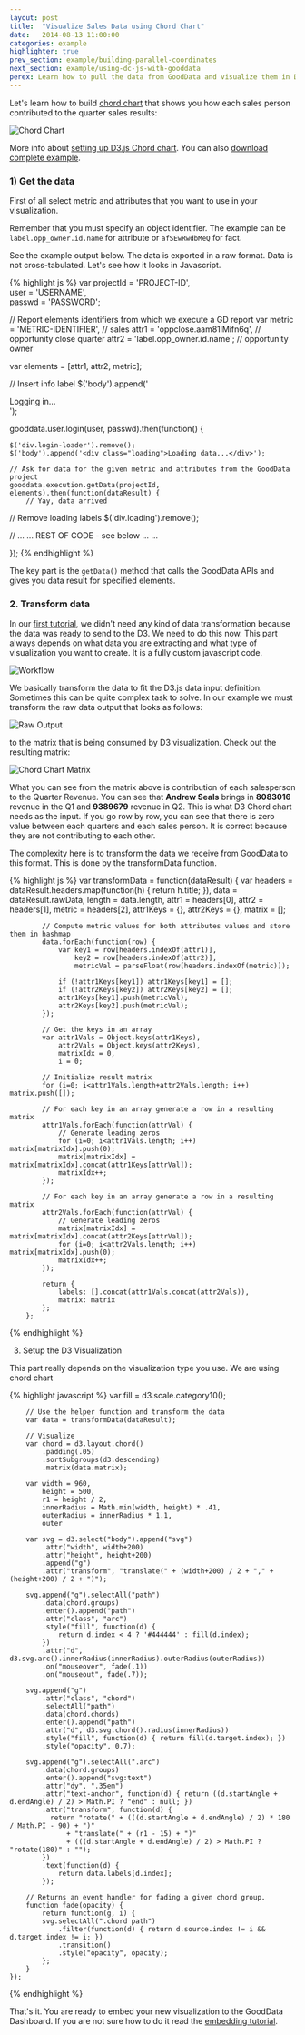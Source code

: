 ```yaml
---
layout: post
title:  "Visualize Sales Data using Chord Chart"
date:   2014-08-13 11:00:00
categories: example
highlighter: true
prev_section: example/building-parallel-coordinates
next_section: example/using-dc-js-with-gooddata
perex: Learn how to pull the data from GoodData and visualize them in D3.js Chord chart 
---
```


Let's learn how to build [chord chart](http://bl.ocks.org/mbostock/4062006#index.html) that shows you how each sales person contributed to the quarter sales results:

![Chord Chart](/images/posts/chord-chart.png)

More info about [setting up D3.js Chord chart](http://www.gghh.name/dibtp/?p=234). You can also [download complete example](https://developer.gooddata.com/downloads/d3/chord-chart.zip).

### 1) Get the data

First of all select metric and attributes that you want to use in your visualization. 

Remember that you must specify an object identifier. The example can be `label.opp_owner.id.name` for attribute or `afSEwRwdbMeQ` for fact. 

See the example output below. The data is exported in a raw format. Data is not cross-tabulated. Let's see how it looks in Javascript. 

{% highlight js %}
var projectId = 'PROJECT-ID',  
    user = 'USERNAME',  
    passwd = 'PASSWORD';    

// Report elements identifiers from which we execute a GD report
var metric = 'METRIC-IDENTIFIER', // sales
    attr1 = 'oppclose.aam81lMifn6q', // opportunity close quarter
    attr2 = 'label.opp_owner.id.name'; // opportunity owner
    
var elements = [attr1, attr2, metric];

// Insert info label
$('body').append('<div class="login-loader">Logging in...</div>');

gooddata.user.login(user, passwd).then(function() {

    $('div.login-loader').remove();
    $('body').append('<div class="loading">Loading data...</div>');

    // Ask for data for the given metric and attributes from the GoodData project
    gooddata.execution.getData(projectId, elements).then(function(dataResult) {
        // Yay, data arrived

 // Remove loading labels
        $('div.loading').remove();

// ... ... REST OF CODE - see below ... ...  

});
{% endhighlight %}

The key part is the `getData()` method that calls the GoodData APIs and gives you data result for specified elements. 

### 2. Transform data

In our [first tutorial](/tutorial/Your-First-Visualization), we didn't need any kind of data transformation because the data was ready to send to the D3. We need to do this now. This part always depends on what data you are extracting and what type of visualization you want to create. It is a fully custom javascript code.

![Workflow](/images/posts/transform-data.png)

We basically transform the data to fit the D3.js data input definition. Sometimes this can be quite complex task to solve. In our example we must transform the raw data output that looks as follows:

![Raw Output](/images/posts/raw-data.png)

to the matrix that is being consumed by D3 visualization. Check out the resulting matrix:
 
![Chord Chart Matrix](/images/posts/chord-chart-matrix.png)

What you can see from the matrix above is contribution of each salesperson to the Quarter Revenue. You can see that **Andrew Seals** brings in **8083016** revenue in the Q1 and **9389679** revenue in Q2. This is what D3 Chord chart needs as the input. If you go row by row, you can see that there is zero value between each quarters and each sales person. It is correct because they are not contributing to each other.  

The complexity here is to transform the data we receive from GoodData to this format. This is done by the transformData function.

{% highlight js %}
var transformData = function(dataResult) {
            var headers = dataResult.headers.map(function(h) {
                    return h.title;
                }),
                data = dataResult.rawData,
                length = data.length,
                attr1 = headers[0],
                attr2 = headers[1],
                metric = headers[2],
                attr1Keys = {},
                attr2Keys = {},
                matrix = [];

            // Compute metric values for both attributes values and store them in hashmap
            data.forEach(function(row) {
                var key1 = row[headers.indexOf(attr1)],
                    key2 = row[headers.indexOf(attr2)],
                    metricVal = parseFloat(row[headers.indexOf(metric)]);

                if (!attr1Keys[key1]) attr1Keys[key1] = [];
                if (!attr2Keys[key2]) attr2Keys[key2] = [];
                attr1Keys[key1].push(metricVal);
                attr2Keys[key2].push(metricVal);
            });

            // Get the keys in an array
            var attr1Vals = Object.keys(attr1Keys),
                attr2Vals = Object.keys(attr2Keys),
                matrixIdx = 0,
                i = 0;

            // Initialize result matrix
            for (i=0; i<attr1Vals.length+attr2Vals.length; i++) matrix.push([]);

            // For each key in an array generate a row in a resulting matrix
            attr1Vals.forEach(function(attrVal) {
                // Generate leading zeros
                for (i=0; i<attr1Vals.length; i++) matrix[matrixIdx].push(0);
                matrix[matrixIdx] = matrix[matrixIdx].concat(attr1Keys[attrVal]);
                matrixIdx++;
            });

            // For each key in an array generate a row in a resulting matrix
            attr2Vals.forEach(function(attrVal) {
                // Generate leading zeros
                matrix[matrixIdx] = matrix[matrixIdx].concat(attr2Keys[attrVal]);
                for (i=0; i<attr2Vals.length; i++) matrix[matrixIdx].push(0);
                matrixIdx++;
            });

            return {
                labels: [].concat(attr1Vals.concat(attr2Vals)),
                matrix: matrix
            };
        };
{% endhighlight %}

3. Setup the D3 Visualization 

This part really depends on the visualization type you use. We are using chord chart 

{% highlight javascript %}
        var fill = d3.scale.category10();

        // Use the helper function and transform the data
        var data = transformData(dataResult);

        // Visualize
        var chord = d3.layout.chord()
            .padding(.05)
            .sortSubgroups(d3.descending)
            .matrix(data.matrix);

        var width = 960,
            height = 500,
            r1 = height / 2,
            innerRadius = Math.min(width, height) * .41,
            outerRadius = innerRadius * 1.1,
            outer

        var svg = d3.select("body").append("svg")
            .attr("width", width+200)
            .attr("height", height+200)
            .append("g")
            .attr("transform", "translate(" + (width+200) / 2 + "," + (height+200) / 2 + ")");

        svg.append("g").selectAll("path")
            .data(chord.groups)
            .enter().append("path")
            .attr("class", "arc")
            .style("fill", function(d) {
                return d.index < 4 ? '#444444' : fill(d.index);
            })
            .attr("d", d3.svg.arc().innerRadius(innerRadius).outerRadius(outerRadius))
            .on("mouseover", fade(.1))
            .on("mouseout", fade(.7));

        svg.append("g")
            .attr("class", "chord")
            .selectAll("path")
            .data(chord.chords)
            .enter().append("path")
            .attr("d", d3.svg.chord().radius(innerRadius))
            .style("fill", function(d) { return fill(d.target.index); })
            .style("opacity", 0.7);

        svg.append("g").selectAll(".arc")
            .data(chord.groups)
            .enter().append("svg:text")
            .attr("dy", ".35em")
            .attr("text-anchor", function(d) { return ((d.startAngle + d.endAngle) / 2) > Math.PI ? "end" : null; })
            .attr("transform", function(d) {
              return "rotate(" + (((d.startAngle + d.endAngle) / 2) * 180 / Math.PI - 90) + ")"
                  + "translate(" + (r1 - 15) + ")"
                  + (((d.startAngle + d.endAngle) / 2) > Math.PI ? "rotate(180)" : "");
            })
            .text(function(d) {
                return data.labels[d.index];
            });

        // Returns an event handler for fading a given chord group.
        function fade(opacity) {
            return function(g, i) {
            svg.selectAll(".chord path")
                .filter(function(d) { return d.source.index != i && d.target.index != i; })
                .transition()
                .style("opacity", opacity);
            };
        }
    });
{% endhighlight %}

That's it. You are ready to embed your new visualization to the GoodData Dashboard. If you are not sure how to do it read the [embedding tutorial](/tutorial/embedding-custom-visualization-into-dashboard). 


